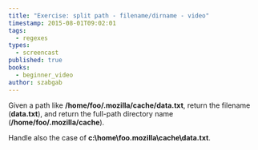 ```yaml
---
title: "Exercise: split path - filename/dirname - video"
timestamp: 2015-08-01T09:02:01
tags:
  - regexes
types:
  - screencast
published: true
books:
  - beginner_video
author: szabgab
---
```



Given a path like **/home/foo/.mozilla/cache/data.txt**,
return the filename (**data.txt**), and return the full-path directory name (**/home/foo/.mozilla/cache**).

Handle also the case of **c:\home\foo\.mozilla\cache\data.txt**.


<slidecast file="beginner-perl/exercise-split-path" youtube="ooejgCs6VC4" />


